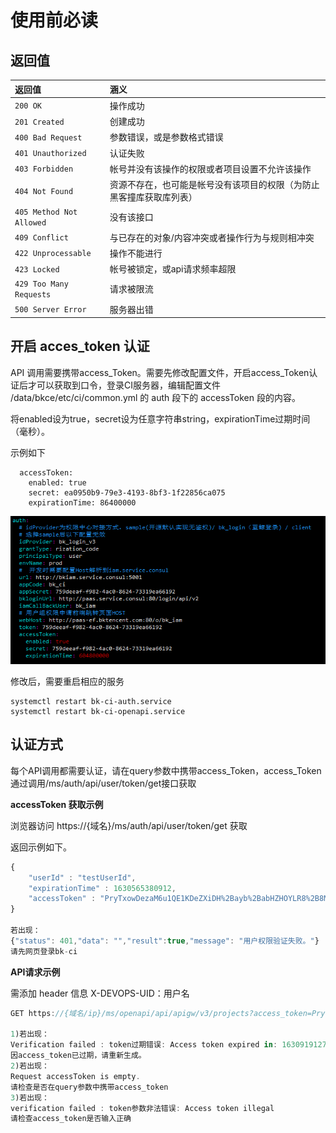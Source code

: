 # 使用前必读

## **返回值**

| 返回值 | 涵义 |
| :--- | :--- |
| `200 OK` | 操作成功 |
| `201 Created` | 创建成功 |
| `400 Bad Request` | 参数错误，或是参数格式错误 |
| `401 Unauthorized` | 认证失败 |
| `403 Forbidden` | 帐号并没有该操作的权限或者项目设置不允许该操作 |
| `404 Not Found` | 资源不存在，也可能是帐号没有该项目的权限（为防止黑客撞库获取库列表） |
| `405 Method Not Allowed` | 没有该接口 |
| `409 Conflict` | 与已存在的对象/内容冲突或者操作行为与规则相冲突 |
| `422 Unprocessable` | 操作不能进行 |
| `423 Locked` | 帐号被锁定，或api请求频率超限 |
| `429 Too Many Requests` | 请求被限流 |
| `500 Server Error` | 服务器出错 |



## **开启 acces_token 认证**

API 调用需要携带access_Token。需要先修改配置文件，开启access_Token认证后才可以获取到口令，登录CI服务器，编辑配置文件 /data/bkce/etc/ci/common.yml 的 auth 段下的 accessToken 段的内容。

将enabled设为true，secret设为任意字符串string，expirationTime过期时间（毫秒）。

示例如下

```
  accessToken:
    enabled: true
    secret: ea0950b9-79e3-4193-8bf3-1f22856ca075
    expirationTime: 86400000
```



![image-20220707143212672](<../../.gitbook/assets/common.yml_demo.png>)



修改后，需要重启相应的服务

```
systemctl restart bk-ci-auth.service
systemctl restart bk-ci-openapi.service
```





## **认证方式**

每个API调用都需要认证，请在query参数中携带access_Token，access_Token通过调用/ms/auth/api/user/token/get接口获取



**accessToken 获取示例**

浏览器访问  https://{域名}/ms/auth/api/user/token/get  获取

返回示例如下。

```javascript
{
    "userId" : "testUserId",
    "expirationTime" : 1630565380912,
    "accessToken" : "PryTxowDezaM6u1QE1KDeZXiDH%2Bayb%2BabHZHOYLR8%2B8Md9QhAXrUrs2z3U4%2FZ3p9CvP4ObZjZJJ2VdNWQqgX3qeQ1TBK7ADhNXRVWn4q2Q0%3D"
}

若出现：
{"status": 401,"data": "","result":true,"message": "用户权限验证失败。"}
请先网页登录bk-ci
```



**API请求示例**

需添加 header 信息 X-DEVOPS-UID：用户名

```javascript
GET https://{域名/ip}/ms/openapi/api/apigw/v3/projects?access_token=PryTxowDezaM6u1QE1KDeZXiDH%2Bayb%2BabHZHOYLR8%2B8Md9QhAXrUrs2z3U4%2FZ3p9CvP4ObZjZJJ2VdNWQqgX3qeQ1TBK7ADhNXRVWn4q2Q0%3D -H "X-DEVOPS-UID: admin"

1)若出现：
Verification failed : token过期错误: Access token expired in: 1630919127633
因access_token已过期，请重新生成。
2)若出现：
Request accessToken is empty.
请检查是否在query参数中携带access_token
3)若出现：
verification failed : token参数非法错误: Access token illegal
请检查access_token是否输入正确 
```




